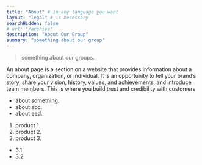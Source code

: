 ```yaml
---
title: "About" # in any language you want
layout: "legal" # is necessary
searchHidden: false
# url: "/archive"
description: "About Our Group"
summary: "something about our group"
---
```


> something about our groups.

An about page is a section on a website that provides information about a company, organization, or individual. It is an opportunity to tell your brand’s story, share your vision, history, values, and achievements, and introduce team members. This is where you build trust and credibility with customers

- about something.
- about abc.
- about eed.

1. product 1.
2. product 2.
3. product 3.
 - 3.1
 - 3.2
